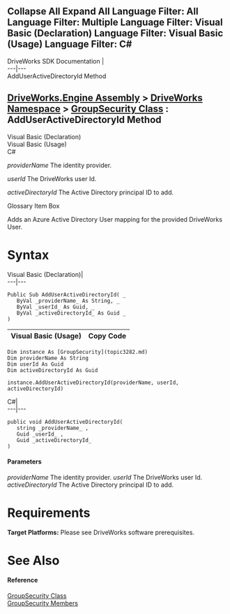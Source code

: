 Collapse All Expand All Language Filter: All  Language Filter: Multiple  Language Filter: Visual Basic (Declaration) Language Filter: Visual Basic (Usage) Language Filter: C#  
---  
DriveWorks SDK Documentation  |   
---|---  
AddUserActiveDirectoryId Method   
  
[DriveWorks.Engine Assembly](topic2156.md) > [DriveWorks Namespace](topic2159.md) > [GroupSecurity Class](topic3282.md) : AddUserActiveDirectoryId Method  
---  
  
Visual Basic (Declaration)    
Visual Basic (Usage)    
C# 

_providerName_
    The identity provider.

_userId_
    The DriveWorks user Id.

_activeDirectoryId_
    The Active Directory principal ID to add.

Glossary Item Box

Adds an Azure Active Directory User mapping for the provided DriveWorks User. 

# Syntax

Visual Basic (Declaration)|   
---|---  
      
    
    Public Sub AddUserActiveDirectoryId( _
       ByVal _providerName_ As String, _
       ByVal _userId_ As Guid, _
       ByVal _activeDirectoryId_ As Guid _
    )   
  
Visual Basic (Usage)| Copy Code  
---|---  
      
    
    Dim instance As [GroupSecurity](topic3282.md)
    Dim providerName As String
    Dim userId As Guid
    Dim activeDirectoryId As Guid
     
    instance.AddUserActiveDirectoryId(providerName, userId, activeDirectoryId)  
  
C#|   
---|---  
      
    
    public void AddUserActiveDirectoryId( 
       string _providerName_ ,
       Guid _userId_ ,
       Guid _activeDirectoryId_
    )  
  
#### Parameters

 _providerName_
    The identity provider.
_userId_
    The DriveWorks user Id.
_activeDirectoryId_
    The Active Directory principal ID to add.

# Requirements

**Target Platforms:** Please see DriveWorks software prerequisites.

# See Also

#### Reference

[GroupSecurity Class](topic3282.md)   
[GroupSecurity Members](topic3283.md)


